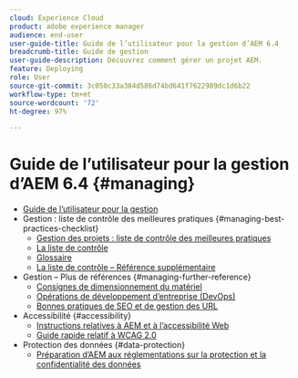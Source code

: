 ```yaml
---
cloud: Experience Cloud
product: adobe experience manager
audience: end-user
user-guide-title: Guide de l’utilisateur pour la gestion d’AEM 6.4
breadcrumb-title: Guide de gestion
user-guide-description: Découvrez comment gérer un projet AEM.
feature: Deploying
role: User
source-git-commit: 3c050c33a384d586d74bd641f7622989dc1d6b22
workflow-type: tm+mt
source-wordcount: '72'
ht-degree: 97%

---
```



# Guide de l’utilisateur pour la gestion d’AEM 6.4 {#managing}

+ [Guide de l’utilisateur pour la gestion](home.md)
+ Gestion : liste de contrôle des meilleures pratiques {#managing-best-practices-checklist}
   + [Gestion des projets : liste de contrôle des meilleures pratiques](best-practices.md)
   + [La liste de contrôle](best-practices-checklist.md)
   + [Glossaire](best-practices-glossary.md)
   + [La liste de contrôle – Référence supplémentaire](best-practices-further-reference.md)
+ Gestion – Plus de références {#managing-further-reference}
   + [Consignes de dimensionnement du matériel](hardware-sizing-guidelines.md)
   + [Opérations de développement d’entreprise (DevOps)](enterprise-devops.md)
   + [Bonnes pratiques de SEO et de gestion des URL](seo-and-url-management.md)
+ Accessibilité {#accessibility}
   + [Instructions relatives à AEM et à l’accessibilité Web](web-accessibility.md)
   + [Guide rapide relatif à WCAG 2.0](qg-wcag.md)
+ Protection des données {#data-protection}
   + [Préparation d’AEM aux réglementations sur la protection et la confidentialité des données](data-protection-and-privacy.md)
